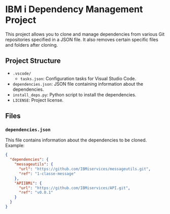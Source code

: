 # IBM i Dependency Management Project

This project allows you to clone and manage dependencies from various Git repositories specified in a JSON file. It also removes certain specific files and folders after cloning.

## Project Structure

- `.vscode/`
  - `tasks.json`: Configuration tasks for Visual Studio Code.
- `dependencies.json`: JSON file containing information about the dependencies.
- `install_deps.py`: Python script to install the dependencies.
- `LICENSE`: Project license.

## Files

### `dependencies.json`

This file contains information about the dependencies to be cloned. Example:

```json
{
  "dependencies": {
    "messageutils": {
      "url": "https://github.com/IBMiservices/messageutils.git",
      "ref": "1-classe-message"
    },
    "APIIBMi": {
      "url": "https://github.com/IBMiservices/API.git",
      "ref": "v0.0.1"
    }
  }
}

